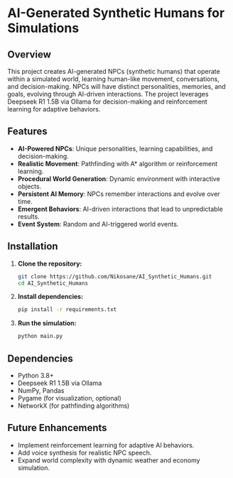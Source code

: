 # AI-Generated Synthetic Humans for Simulations

## Overview
This project creates AI-generated NPCs (synthetic humans) that operate within a simulated world, learning human-like movement, conversations, and decision-making. NPCs will have distinct personalities, memories, and goals, evolving through AI-driven interactions. The project leverages Deepseek R1 1.5B via Ollama for decision-making and reinforcement learning for adaptive behaviors.

## Features
- **AI-Powered NPCs**: Unique personalities, learning capabilities, and decision-making.
- **Realistic Movement**: Pathfinding with A* algorithm or reinforcement learning.
- **Procedural World Generation**: Dynamic environment with interactive objects.
- **Persistent AI Memory**: NPCs remember interactions and evolve over time.
- **Emergent Behaviors**: AI-driven interactions that lead to unpredictable results.
- **Event System**: Random and AI-triggered world events.

## Installation
1. **Clone the repository:**
   ```sh
   git clone https://github.com/Nikosane/AI_Synthetic_Humans.git
   cd AI_Synthetic_Humans
   ```
2. **Install dependencies:**
   ```sh
   pip install -r requirements.txt
   ```
3. **Run the simulation:**
   ```sh
   python main.py
   ```

## Dependencies
- Python 3.8+
- Deepseek R1 1.5B via Ollama
- NumPy, Pandas
- Pygame (for visualization, optional)
- NetworkX (for pathfinding algorithms)

## Future Enhancements
- Implement reinforcement learning for adaptive AI behaviors.
- Add voice synthesis for realistic NPC speech.
- Expand world complexity with dynamic weather and economy simulation.
